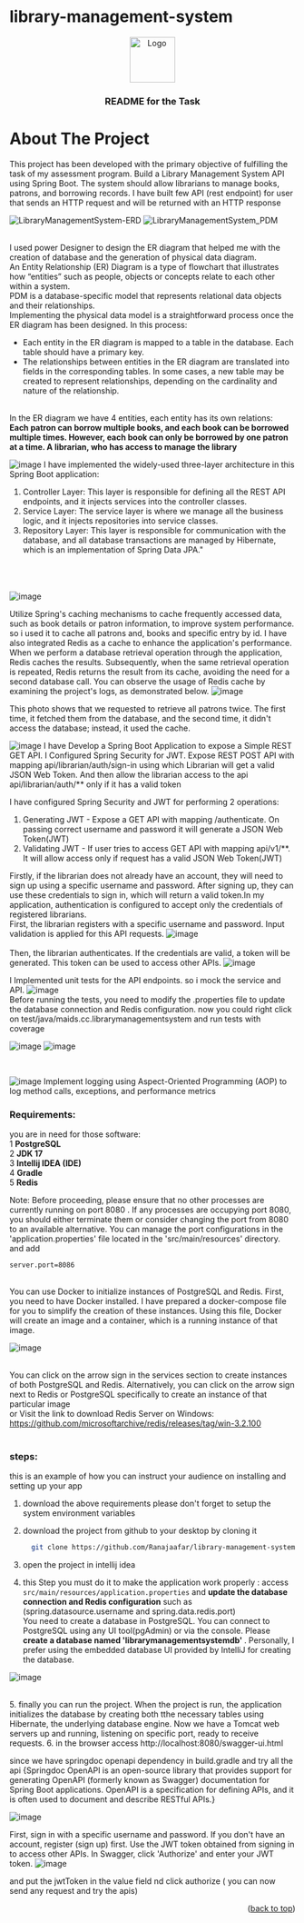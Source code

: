 # library-management-system

<div id="top"></div>
<div align="center">


<a href="![image](https://github.com/Ranajaafar/library-management-system/assets/110610925/45386b7a-0c39-424b-87bc-e6f2a566d760)
">
<img src="https://github-production-user-asset-6210df.s3.amazonaws.com/110610925/256531960-440c9a4f-7894-4d84-bfd2-4ccec41d48a8.png" alt="Logo" width="80" height="80">
</a>
<h3 align="center">README for <b> the Task </b> </h3>
 </div> 

# About The Project
This project has been developed with the primary objective of fulfilling the task of my assessment program.
Build a Library Management System API using Spring Boot. The system should allow librarians to manage books, patrons, and borrowing records.
I have built few API (rest endpoint) for user that sends an HTTP request and will be returned with an HTTP response

![LibraryManagementSystem-ERD](https://github.com/Ranajaafar/library-management-system/assets/110610925/6cba2d4b-2145-480e-b9a9-13249df92c1e)
![LibraryManagementSystem_PDM](https://github.com/Ranajaafar/library-management-system/assets/110610925/95ad7607-26cf-42e9-98fb-8adb251863a9)

<br/>I used power Designer to design the ER diagram that helped me with the creation of database and the generation of physical data diagram.
<br/>
An Entity Relationship (ER) Diagram is a type of flowchart that illustrates how “entities” such as people, objects or concepts relate to  each other within a system.<br/>
PDM is a database-specific model that represents relational data objects and their relationships.<br/>
Implementing the physical data model is a straightforward process once the ER diagram has been designed. In this process:
* Each entity in the ER diagram is mapped to a table in the database. Each table should have a primary key.
* The relationships between entities in the ER diagram are translated into fields in the corresponding tables. In some cases, a new table may be created to represent relationships, depending on the cardinality and nature of the relationship.

<br/>
In the ER diagram we have 4 entities, each entity has its own relations:<br/> 
<b>Each patron can borrow multiple books, and each book can be borrowed multiple times. However, each book can only be borrowed by one patron at a time.
A librarian, who has access to manage the library</b>
<br/>

![image](https://github.com/Ranajaafar/library-management-system/assets/110610925/36c81dbb-c8aa-4cbe-837b-447768f05d9c)
I have implemented the widely-used three-layer architecture in this Spring Boot application:
1. Controller Layer: This layer is responsible for defining all the REST API endpoints, and it injects services into the controller classes.
2. Service Layer: The service layer is where we manage all the business logic, and it injects repositories into service classes.
3. Repository Layer: This layer is responsible for communication with the database, and all database transactions are managed by Hibernate, which is an implementation of Spring Data JPA."
   <br/><br/><br/><br/>

![image](https://github.com/Ranajaafar/library-management-system/assets/110610925/817b85c1-a836-414b-9f6d-ebc6110e1afb)

Utilize Spring's caching mechanisms to cache frequently accessed data, such as book details or patron information, to improve system performance.
so i used it to cache all patrons and, books and specific entry by id.
I have also integrated Redis as a cache to enhance the application's performance. When we perform a database retrieval operation through the application, Redis caches the results. Subsequently, when the same retrieval operation is repeated, Redis returns the result from its cache, avoiding the need for a second database call. You can observe the usage of Redis cache by examining the project's logs, as demonstrated below.
![image](https://github.com/Ranajaafar/library-management-system/assets/110610925/7273e28f-aead-4e34-b54d-fd2ddcbe501d)

This photo shows that we requested to retrieve all patrons twice. The first time, it fetched them from the database, and the second time, it didn't access the database; instead, it used the cache.
<br/>

![image](https://github.com/Ranajaafar/library-management-system/assets/110610925/c0374365-6804-4cec-b678-9f027204809a)
I have Develop a Spring Boot Application to expose a Simple REST GET API.
I Configured Spring Security for JWT. Expose REST POST API with mapping api/librarian/auth/sign-in using which Librarian will get a valid JSON Web Token. And then allow the librarian access to the api api/librarian/auth/** only if it has a valid token

I have configured Spring Security and JWT for performing 2 operations:

1. Generating JWT - Expose a GET API with mapping /authenticate. On passing correct username and password it will generate a JSON Web Token(JWT)
1. Validating JWT - If user tries to access GET API with mapping api/v1/**. It will allow access only if request has a valid JSON Web Token(JWT)

Firstly, if the librarian does not already have an account, they will need to sign up using a specific username and password. After signing up, they can use these credentials to sign in, which will return a valid token.In my application, authentication is configured to accept only the credentials of registered librarians.
<br/>
First, the librarian registers with a specific username and password. Input validation is applied for this API requests.
![image](https://github.com/Ranajaafar/library-management-system/assets/110610925/d43cdd51-d56b-4dec-83d5-6407625ee7df)
<br/><br/>
Then, the librarian authenticates. If the credentials are valid, a token will be generated. This token can be used to access other APIs.
![image](https://github.com/Ranajaafar/library-management-system/assets/110610925/a2b96bd6-2adf-4a3b-be90-87bc94071a3b)


I Implemented unit tests for the API endpoints. so i mock the service and API.
![image](https://github.com/Ranajaafar/library-management-system/assets/110610925/1570d0e9-ee5c-4d0f-af4e-0f488ceb3cd6)
<br/>Before running the tests, you need to modify the .properties file to update the database connection and Redis configuration.
now you could right click on test/java/maids.cc.librarymanagementsystem and run tests with coverage

![image](https://github.com/Ranajaafar/library-management-system/assets/110610925/4590114c-92ec-489d-bb09-1efcdcfd1e15)
![image](https://github.com/Ranajaafar/library-management-system/assets/110610925/17391355-5764-41c3-be33-5565221641db)


<br/>

![image](https://github.com/Ranajaafar/library-management-system/assets/110610925/63be66a0-c2f6-4a45-b43a-4807aae5c261)
Implement logging using Aspect-Oriented Programming (AOP) to log method calls, exceptions, and performance metrics
<br/>
<h3> <b> Requirements: </b> </h3>


you are in need for those software:<br/>
1 **PostgreSQL** <br/>
2 **JDK 17**  
3 **Intellij IDEA (IDE)**  
4 **Gradle**  
5 **Redis**


Note: Before proceeding, please ensure that no other processes are currently running on port 8080 . If any processes are occupying port 8080, you should either terminate them or consider changing the port from 8080 to an available alternative.
You can manage the port configurations in the 'application.properties' file located in the 'src/main/resources' directory.
and add
```
server.port=8086
```

   <br/>     
You can use Docker to initialize instances of PostgreSQL and Redis. First, you need to have Docker installed. I have prepared a docker-compose file for you to simplify the creation of these instances. Using this file, Docker will create an image and a container, which is a running instance of that image.

![image](https://github.com/Ranajaafar/library-management-system/assets/110610925/8a2ba327-38f6-473b-9136-951257f501d7)

<br/> You can click on the arrow sign in the services section to create instances of both PostgreSQL and Redis. Alternatively, you can click on the arrow sign next to Redis or PostgreSQL specifically to create an instance of that particular image
<br/>
or  Visit the link to download Redis Server on Windows: https://github.com/microsoftarchive/redis/releases/tag/win-3.2.100
<br/>
<br/>

<h3> steps: </h3>
this is an example of how you can instruct your audience on installing and setting up your app

1. download the above requirements please don't forget to setup the system environment variables
2. download the project from github to your desktop by cloning it

   ```sh
     git clone https://github.com/Ranajaafar/library-management-system.git
   ```
3. open the project in intellij idea
4. this Step you must do it to make the application work properly :
   access `src/main/resources/application.properties` and  <b>update the database connection and Redis configuration</b> such as (spring.datasource.username and spring.data.redis.port)<br/>
   You need to create a database in PostgreSQL. You can connect to PostgreSQL using any UI tool(pgAdmin) or via the console. Please <b>create a database named 'librarymanagementsystemdb' </b>. Personally, I prefer using the embedded database UI provided by IntelliJ for creating the database.

![image](https://github.com/Ranajaafar/library-management-system/assets/110610925/b4e83f88-f292-4cfd-88aa-7c1248b3e20b)

<br/>
  5. finally you can run the project.
       When the project is run, the application initializes the database by creating both tthe necessary tables using Hibernate, the underlying database engine.
       Now we have a Tomcat web servers up and running, listening on specific port, ready to receive requests.
  6. in the browser access http://localhost:8080/swagger-ui.html

since we have springdoc openapi dependency in build.gradle and try all the api
{Springdoc OpenAPI is an open-source library that provides support for generating OpenAPI (formerly known as Swagger) documentation for Spring Boot applications. OpenAPI is a specification for defining APIs, and it is often used to document and describe RESTful APIs.}

![image](https://github.com/Ranajaafar/library-management-system/assets/110610925/5aa918ae-7f95-4de1-8769-65e6251d0bb0)

First, sign in with a specific username and password. If you don't have an account, register (sign up) first. Use the JWT token obtained from signing in to access other APIs. In Swagger, click 'Authorize' and enter your JWT token.
![image](https://github.com/Ranajaafar/library-management-system/assets/110610925/63bec41b-d810-4cdb-b528-f6f0f843e3de)

and put the jwtToken in the value field nd  click authorize ( you can now send any request and try the apis)
<p align="right">(<a href="#top">back to top</a>)</p>

